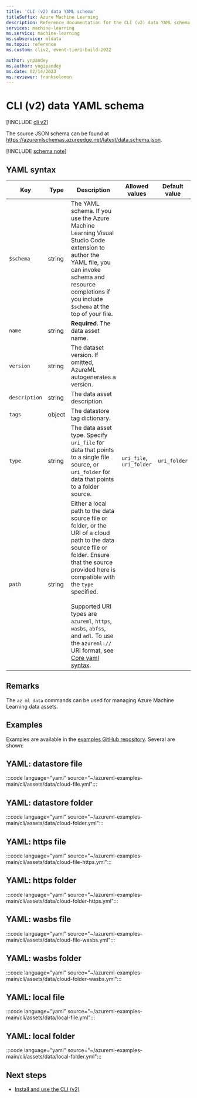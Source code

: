 ```yaml
---
title: 'CLI (v2) data YAML schema'
titleSuffix: Azure Machine Learning
description: Reference documentation for the CLI (v2) data YAML schema.
services: machine-learning
ms.service: machine-learning
ms.subservice: mldata
ms.topic: reference
ms.custom: cliv2, event-tier1-build-2022

author: ynpandey
ms.author: yogipandey
ms.date: 02/14/2023
ms.reviewer: franksolomon
---
```


# CLI (v2) data YAML schema

[!INCLUDE [cli v2](../../includes/machine-learning-cli-v2.md)]

The source JSON schema can be found at https://azuremlschemas.azureedge.net/latest/data.schema.json.



[!INCLUDE [schema note](../../includes/machine-learning-preview-old-json-schema-note.md)]

## YAML syntax

| Key | Type | Description | Allowed values | Default value |
| --- | ---- | ----------- | -------------- | ------------- |
| `$schema` | string | The YAML schema. If you use the Azure Machine Learning Visual Studio Code extension to author the YAML file, you can invoke schema and resource completions if you include `$schema` at the top of your file. | | |
| `name` | string | **Required.** The data asset name. | | |
| `version` | string | The dataset version. If omitted, AzureML autogenerates a version. | | |
| `description` | string | The data asset description. | | |
| `tags` | object | The datastore tag dictionary. | | |
| `type` | string | The data asset type. Specify `uri_file` for data that points to a single file source, or `uri_folder` for data that points to a folder source. | `uri_file`, `uri_folder` | `uri_folder` |
| `path` | string | Either a local path to the data source file or folder, or the URI of a cloud path to the data source file or folder. Ensure that the source provided here is compatible with the `type` specified. <br><br> Supported URI types are `azureml`, `https`, `wasbs`, `abfss`, and `adl`. To use the `azureml://` URI format, see [Core yaml syntax](reference-yaml-core-syntax.md). | | |

## Remarks

The `az ml data` commands can be used for managing Azure Machine Learning data assets.

## Examples

Examples are available in the [examples GitHub repository](https://github.com/Azure/azureml-examples/tree/main/cli/assets/data). Several are shown:

## YAML: datastore file

:::code language="yaml" source="~/azureml-examples-main/cli/assets/data/cloud-file.yml":::

## YAML: datastore folder

:::code language="yaml" source="~/azureml-examples-main/cli/assets/data/cloud-folder.yml":::

## YAML: https file

:::code language="yaml" source="~/azureml-examples-main/cli/assets/data/cloud-file-https.yml":::

## YAML: https folder

:::code language="yaml" source="~/azureml-examples-main/cli/assets/data/cloud-folder-https.yml":::

## YAML: wasbs file

:::code language="yaml" source="~/azureml-examples-main/cli/assets/data/cloud-file-wasbs.yml":::

## YAML: wasbs folder

:::code language="yaml" source="~/azureml-examples-main/cli/assets/data/cloud-folder-wasbs.yml":::

## YAML: local file

:::code language="yaml" source="~/azureml-examples-main/cli/assets/data/local-file.yml":::

## YAML: local folder

:::code language="yaml" source="~/azureml-examples-main/cli/assets/data/local-folder.yml":::

## Next steps

- [Install and use the CLI (v2)](how-to-configure-cli.md)
